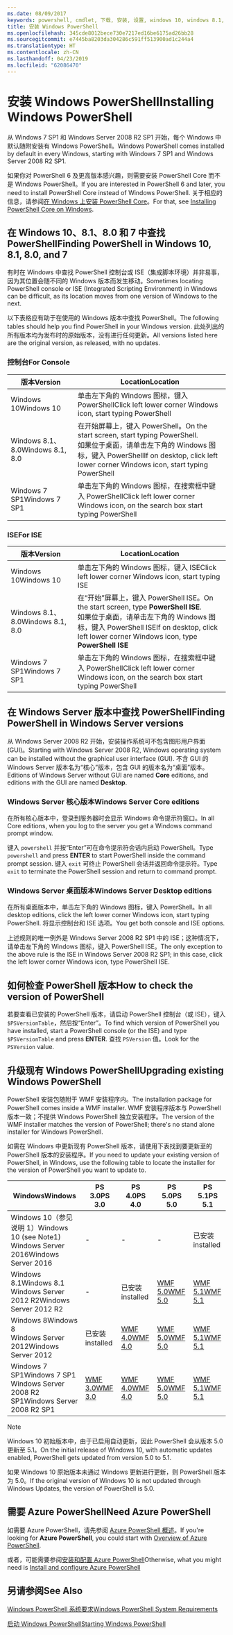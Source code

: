 ```yaml
---
ms.date: 08/09/2017
keywords: powershell, cmdlet, 下载, 安装, 设置, windows 10, windows 8.1, windows 8.0, windows 7
title: 安装 Windows PowerShell
ms.openlocfilehash: 345cde8012bece730e7217ed16be6175ad26bb28
ms.sourcegitcommit: e7445ba8203da304286c591ff513900ad1c244a4
ms.translationtype: HT
ms.contentlocale: zh-CN
ms.lasthandoff: 04/23/2019
ms.locfileid: "62086470"
---
```

# <a name="installing-windows-powershell"></a><span data-ttu-id="0a79c-103">安装 Windows PowerShell</span><span class="sxs-lookup"><span data-stu-id="0a79c-103">Installing Windows PowerShell</span></span>

<span data-ttu-id="0a79c-104">从 Windows 7 SP1 和 Windows Server 2008 R2 SP1 开始，每个 Windows 中默认随附安装有 Windows PowerShell。</span><span class="sxs-lookup"><span data-stu-id="0a79c-104">Windows PowerShell comes installed by default in every Windows, starting with Windows 7 SP1 and Windows Server 2008 R2 SP1.</span></span>

<span data-ttu-id="0a79c-105">如果你对 PowerShell 6 及更高版本感兴趣，则需要安装 PowerShell Core 而不是 Windows PowerShell。</span><span class="sxs-lookup"><span data-stu-id="0a79c-105">If you are interested in PowerShell 6 and later, you need to install PowerShell Core instead of Windows PowerShell.</span></span> <span data-ttu-id="0a79c-106">关于相应的信息，请参阅[在 Windows 上安装 PowerShell Core](Installing-PowerShell-Core-on-Windows.md)。</span><span class="sxs-lookup"><span data-stu-id="0a79c-106">For that, see [Installing PowerShell Core on Windows](Installing-PowerShell-Core-on-Windows.md).</span></span>

## <a name="finding-powershell-in-windows-10-81-80-and-7"></a><span data-ttu-id="0a79c-107">在 Windows 10、8.1、8.0 和 7 中查找 PowerShell</span><span class="sxs-lookup"><span data-stu-id="0a79c-107">Finding PowerShell in Windows 10, 8.1, 8.0, and 7</span></span>

<span data-ttu-id="0a79c-108">有时在 Windows 中查找 PowerShell 控制台或 ISE（集成脚本环境）并非易事，因为其位置会随不同的 Windows 版本而发生移动。</span><span class="sxs-lookup"><span data-stu-id="0a79c-108">Sometimes locating PowerShell console or ISE (Integrated Scripting Environment) in Windows can be difficult, as its location moves from one version of Windows to the next.</span></span>

<span data-ttu-id="0a79c-109">以下表格应有助于在使用的 Windows 版本中查找 PowerShell。</span><span class="sxs-lookup"><span data-stu-id="0a79c-109">The following tables should help you find PowerShell in your Windows version.</span></span>
<span data-ttu-id="0a79c-110">此处列出的所有版本均为发布时的原始版本，没有进行任何更新。</span><span class="sxs-lookup"><span data-stu-id="0a79c-110">All versions listed here are the original version, as released, with no updates.</span></span>

### <a name="for-console"></a><span data-ttu-id="0a79c-111">控制台</span><span class="sxs-lookup"><span data-stu-id="0a79c-111">For Console</span></span>

<span data-ttu-id="0a79c-112">版本</span><span class="sxs-lookup"><span data-stu-id="0a79c-112">Version</span></span> | <span data-ttu-id="0a79c-113">Location</span><span class="sxs-lookup"><span data-stu-id="0a79c-113">Location</span></span>
-- | --
<span data-ttu-id="0a79c-114">Windows 10</span><span class="sxs-lookup"><span data-stu-id="0a79c-114">Windows 10</span></span> | <span data-ttu-id="0a79c-115">单击左下角的 Windows 图标，键入 PowerShell</span><span class="sxs-lookup"><span data-stu-id="0a79c-115">Click left lower corner Windows icon, start typing PowerShell</span></span>
<span data-ttu-id="0a79c-116">Windows 8.1、8.0</span><span class="sxs-lookup"><span data-stu-id="0a79c-116">Windows 8.1, 8.0</span></span> | <span data-ttu-id="0a79c-117">在开始屏幕上，键入 PowerShell。</span><span class="sxs-lookup"><span data-stu-id="0a79c-117">On the start screen, start typing PowerShell.</span></span><br/><span data-ttu-id="0a79c-118">如果位于桌面，请单击左下角的 Windows 图标，键入 PowerShell</span><span class="sxs-lookup"><span data-stu-id="0a79c-118">If on desktop, click left lower corner Windows icon, start typing PowerShell</span></span>
<span data-ttu-id="0a79c-119">Windows 7 SP1</span><span class="sxs-lookup"><span data-stu-id="0a79c-119">Windows 7 SP1</span></span> | <span data-ttu-id="0a79c-120">单击左下角的 Windows 图标，在搜索框中键入 PowerShell</span><span class="sxs-lookup"><span data-stu-id="0a79c-120">Click left lower corner Windows icon, on the search box start typing PowerShell</span></span>

### <a name="for-ise"></a><span data-ttu-id="0a79c-121">ISE</span><span class="sxs-lookup"><span data-stu-id="0a79c-121">For ISE</span></span>

<span data-ttu-id="0a79c-122">版本</span><span class="sxs-lookup"><span data-stu-id="0a79c-122">Version</span></span> | <span data-ttu-id="0a79c-123">Location</span><span class="sxs-lookup"><span data-stu-id="0a79c-123">Location</span></span>
-- | --
<span data-ttu-id="0a79c-124">Windows 10</span><span class="sxs-lookup"><span data-stu-id="0a79c-124">Windows 10</span></span> | <span data-ttu-id="0a79c-125">单击左下角的 Windows 图标，键入 ISE</span><span class="sxs-lookup"><span data-stu-id="0a79c-125">Click left lower corner Windows icon, start typing ISE</span></span>
<span data-ttu-id="0a79c-126">Windows 8.1、8.0</span><span class="sxs-lookup"><span data-stu-id="0a79c-126">Windows 8.1, 8.0</span></span> | <span data-ttu-id="0a79c-127">在“开始”屏幕上，键入 PowerShell ISE。</span><span class="sxs-lookup"><span data-stu-id="0a79c-127">On the start screen, type **PowerShell ISE**.</span></span><br/><span data-ttu-id="0a79c-128">如果位于桌面，请单击左下角的 Windows 图标，键入 PowerShell ISE</span><span class="sxs-lookup"><span data-stu-id="0a79c-128">If on desktop, click left lower corner Windows icon, type **PowerShell ISE**</span></span>
<span data-ttu-id="0a79c-129">Windows 7 SP1</span><span class="sxs-lookup"><span data-stu-id="0a79c-129">Windows 7 SP1</span></span> | <span data-ttu-id="0a79c-130">单击左下角的 Windows 图标，在搜索框中键入 PowerShell</span><span class="sxs-lookup"><span data-stu-id="0a79c-130">Click left lower corner Windows icon, on the search box start typing PowerShell</span></span>

## <a name="finding-powershell-in-windows-server-versions"></a><span data-ttu-id="0a79c-131">在 Windows Server 版本中查找 PowerShell</span><span class="sxs-lookup"><span data-stu-id="0a79c-131">Finding PowerShell in Windows Server versions</span></span>

<span data-ttu-id="0a79c-132">从 Windows Server 2008 R2 开始，安装操作系统可不包含图形用户界面 (GUI)。</span><span class="sxs-lookup"><span data-stu-id="0a79c-132">Starting with Windows Server 2008 R2, Windows operating system can be installed without the graphical user interface (GUI).</span></span>
<span data-ttu-id="0a79c-133">不含 GUI 的 Windows Server 版本名为“核心”版本，包含 GUI 的版本名为“桌面”版本。</span><span class="sxs-lookup"><span data-stu-id="0a79c-133">Editions of Windows Server without GUI are named **Core** editions, and editions with the GUI are named **Desktop**.</span></span>

### <a name="windows-server-core-editions"></a><span data-ttu-id="0a79c-134">Windows Server 核心版本</span><span class="sxs-lookup"><span data-stu-id="0a79c-134">Windows Server Core editions</span></span>

<span data-ttu-id="0a79c-135">在所有核心版本中，登录到服务器时会显示 Windows 命令提示符窗口。</span><span class="sxs-lookup"><span data-stu-id="0a79c-135">In all Core editions, when you log to the server you get a Windows command prompt window.</span></span>

<span data-ttu-id="0a79c-136">键入 `powershell` 并按“Enter”可在命令提示符会话内启动 PowerShell。</span><span class="sxs-lookup"><span data-stu-id="0a79c-136">Type `powershell` and press **ENTER** to start PowerShell inside the command prompt session.</span></span>
<span data-ttu-id="0a79c-137">键入 `exit` 可终止 PowerShell 会话并返回命令提示符。</span><span class="sxs-lookup"><span data-stu-id="0a79c-137">Type `exit` to terminate the PowerShell session and return to command prompt.</span></span>

### <a name="windows-server-desktop-editions"></a><span data-ttu-id="0a79c-138">Windows Server 桌面版本</span><span class="sxs-lookup"><span data-stu-id="0a79c-138">Windows Server Desktop editions</span></span>

<span data-ttu-id="0a79c-139">在所有桌面版本中，单击左下角的 Windows 图标，键入 PowerShell。</span><span class="sxs-lookup"><span data-stu-id="0a79c-139">In all desktop editions, click the left lower corner Windows icon, start typing PowerShell.</span></span>
<span data-ttu-id="0a79c-140">将显示控制台和 ISE 选项。</span><span class="sxs-lookup"><span data-stu-id="0a79c-140">You get both console and ISE options.</span></span>

<span data-ttu-id="0a79c-141">上述规则的唯一例外是 Windows Server 2008 R2 SP1 中的 ISE；这种情况下，请单击左下角的 Windows 图标，键入 PowerShell ISE。</span><span class="sxs-lookup"><span data-stu-id="0a79c-141">The only exception to the above rule is the ISE in Windows Server 2008 R2 SP1; in this case, click the left lower corner Windows icon, type PowerShell ISE.</span></span>

## <a name="how-to-check-the-version-of-powershell"></a><span data-ttu-id="0a79c-142">如何检查 PowerShell 版本</span><span class="sxs-lookup"><span data-stu-id="0a79c-142">How to check the version of PowerShell</span></span>

<span data-ttu-id="0a79c-143">若要查看已安装的 PowerShell 版本，请启动 PowerShell 控制台（或 ISE），键入 `$PSVersionTable`，然后按“Enter”。</span><span class="sxs-lookup"><span data-stu-id="0a79c-143">To find which version of PowerShell you have installed, start a PowerShell console (or the ISE) and type `$PSVersionTable` and press **ENTER**.</span></span> <span data-ttu-id="0a79c-144">查找 `PSVersion` 值。</span><span class="sxs-lookup"><span data-stu-id="0a79c-144">Look for the `PSVersion` value.</span></span>

## <a name="upgrading-existing-windows-powershell"></a><span data-ttu-id="0a79c-145">升级现有 Windows PowerShell</span><span class="sxs-lookup"><span data-stu-id="0a79c-145">Upgrading existing Windows PowerShell</span></span>

<span data-ttu-id="0a79c-146">PowerShell 安装包随附于 WMF 安装程序内。</span><span class="sxs-lookup"><span data-stu-id="0a79c-146">The installation package for PowerShell comes inside a WMF installer.</span></span>
<span data-ttu-id="0a79c-147">WMF 安装程序版本与 PowerShell 版本一致；不提供 Windows PowerShell 独立安装程序。</span><span class="sxs-lookup"><span data-stu-id="0a79c-147">The version of the WMF installer matches the version of PowerShell; there's no stand alone installer for Windows PowerShell.</span></span>

<span data-ttu-id="0a79c-148">如需在 Windows 中更新现有 PowerShell 版本，请使用下表找到要更新至的 PowerShell 版本的安装程序。</span><span class="sxs-lookup"><span data-stu-id="0a79c-148">If you need to update your existing version of PowerShell, in Windows, use the following table to locate the installer for the version of PowerShell you want to update to.</span></span>

<span data-ttu-id="0a79c-149">Windows</span><span class="sxs-lookup"><span data-stu-id="0a79c-149">Windows</span></span> | <span data-ttu-id="0a79c-150">PS 3.0</span><span class="sxs-lookup"><span data-stu-id="0a79c-150">PS 3.0</span></span> | <span data-ttu-id="0a79c-151">PS 4.0</span><span class="sxs-lookup"><span data-stu-id="0a79c-151">PS 4.0</span></span> | <span data-ttu-id="0a79c-152">PS 5.0</span><span class="sxs-lookup"><span data-stu-id="0a79c-152">PS 5.0</span></span> | <span data-ttu-id="0a79c-153">PS 5.1</span><span class="sxs-lookup"><span data-stu-id="0a79c-153">PS 5.1</span></span> |
--|--|--|--|--|
<span data-ttu-id="0a79c-154">Windows 10（参见说明 1）</span><span class="sxs-lookup"><span data-stu-id="0a79c-154">Windows 10 (see Note1)</span></span><br/><span data-ttu-id="0a79c-155">Windows Server 2016</span><span class="sxs-lookup"><span data-stu-id="0a79c-155">Windows Server 2016</span></span> | - | - | - | <span data-ttu-id="0a79c-156">已安装</span><span class="sxs-lookup"><span data-stu-id="0a79c-156">installed</span></span>
<span data-ttu-id="0a79c-157">Windows 8.1</span><span class="sxs-lookup"><span data-stu-id="0a79c-157">Windows 8.1</span></span><br/><span data-ttu-id="0a79c-158">Windows Server 2012 R2</span><span class="sxs-lookup"><span data-stu-id="0a79c-158">Windows Server 2012 R2</span></span> | - | <span data-ttu-id="0a79c-159">已安装</span><span class="sxs-lookup"><span data-stu-id="0a79c-159">installed</span></span> | [<span data-ttu-id="0a79c-160">WMF 5.0</span><span class="sxs-lookup"><span data-stu-id="0a79c-160">WMF 5.0</span></span>](https://www.microsoft.com/en-us/download/details.aspx?id=50395) | [<span data-ttu-id="0a79c-161">WMF 5.1</span><span class="sxs-lookup"><span data-stu-id="0a79c-161">WMF 5.1</span></span>](https://www.microsoft.com/en-us/download/details.aspx?id=54616)
<span data-ttu-id="0a79c-162">Windows 8</span><span class="sxs-lookup"><span data-stu-id="0a79c-162">Windows 8</span></span><br/><span data-ttu-id="0a79c-163">Windows Server 2012</span><span class="sxs-lookup"><span data-stu-id="0a79c-163">Windows Server 2012</span></span> | <span data-ttu-id="0a79c-164">已安装</span><span class="sxs-lookup"><span data-stu-id="0a79c-164">installed</span></span> | [<span data-ttu-id="0a79c-165">WMF 4.0</span><span class="sxs-lookup"><span data-stu-id="0a79c-165">WMF 4.0</span></span>](https://www.microsoft.com/en-us/download/details.aspx?id=40855) | [<span data-ttu-id="0a79c-166">WMF 5.0</span><span class="sxs-lookup"><span data-stu-id="0a79c-166">WMF 5.0</span></span>](https://www.microsoft.com/en-us/download/details.aspx?id=50395) | [<span data-ttu-id="0a79c-167">WMF 5.1</span><span class="sxs-lookup"><span data-stu-id="0a79c-167">WMF 5.1</span></span>](https://www.microsoft.com/en-us/download/details.aspx?id=54616)
<span data-ttu-id="0a79c-168">Windows 7 SP1</span><span class="sxs-lookup"><span data-stu-id="0a79c-168">Windows 7 SP1</span></span><br/><span data-ttu-id="0a79c-169">Windows Server 2008 R2 SP1</span><span class="sxs-lookup"><span data-stu-id="0a79c-169">Windows Server 2008 R2 SP1</span></span> | [<span data-ttu-id="0a79c-170">WMF 3.0</span><span class="sxs-lookup"><span data-stu-id="0a79c-170">WMF 3.0</span></span>](https://www.microsoft.com/en-us/download/details.aspx?id=34595) | [<span data-ttu-id="0a79c-171">WMF 4.0</span><span class="sxs-lookup"><span data-stu-id="0a79c-171">WMF 4.0</span></span>](https://www.microsoft.com/en-us/download/details.aspx?id=40855) | [<span data-ttu-id="0a79c-172">WMF 5.0</span><span class="sxs-lookup"><span data-stu-id="0a79c-172">WMF 5.0</span></span>](https://www.microsoft.com/en-us/download/details.aspx?id=50395) | [<span data-ttu-id="0a79c-173">WMF 5.1</span><span class="sxs-lookup"><span data-stu-id="0a79c-173">WMF 5.1</span></span>](https://www.microsoft.com/en-us/download/details.aspx?id=54616)

> [!NOTE]
>
> <span data-ttu-id="0a79c-174">Windows 10 初始版本中，由于已启用自动更新，因此 PowerShell 会从版本 5.0 更新至 5.1。</span><span class="sxs-lookup"><span data-stu-id="0a79c-174">On the initial release of Windows 10, with automatic updates enabled, PowerShell gets updated from version 5.0 to 5.1.</span></span>
>
> <span data-ttu-id="0a79c-175">如果 Windows 10 原始版本未通过 Windows 更新进行更新，则 PowerShell 版本为 5.0。</span><span class="sxs-lookup"><span data-stu-id="0a79c-175">If the original version of Windows 10 is not updated through Windows Updates, the version of PowerShell is 5.0.</span></span>

## <a name="need-azure-powershell"></a><span data-ttu-id="0a79c-176">需要 Azure PowerShell</span><span class="sxs-lookup"><span data-stu-id="0a79c-176">Need Azure PowerShell</span></span>

<span data-ttu-id="0a79c-177">如需要 Azure PowerShell，请先参阅 [Azure PowerShell 概述](/powershell/azure/overview)。</span><span class="sxs-lookup"><span data-stu-id="0a79c-177">If you're looking for **Azure PowerShell**, you could start with [Overview of Azure PowerShell](/powershell/azure/overview).</span></span>

<span data-ttu-id="0a79c-178">或者，可能需要参阅[安装和配置 Azure PowerShell](/powershell/azure/install-az-ps)</span><span class="sxs-lookup"><span data-stu-id="0a79c-178">Otherwise, what you might need is [Install and configure Azure PowerShell](/powershell/azure/install-az-ps)</span></span>

## <a name="see-also"></a><span data-ttu-id="0a79c-179">另请参阅</span><span class="sxs-lookup"><span data-stu-id="0a79c-179">See Also</span></span>

[<span data-ttu-id="0a79c-180">Windows PowerShell 系统要求</span><span class="sxs-lookup"><span data-stu-id="0a79c-180">Windows PowerShell System Requirements</span></span>](Windows-PowerShell-System-Requirements.md)

[<span data-ttu-id="0a79c-181">启动 Windows PowerShell</span><span class="sxs-lookup"><span data-stu-id="0a79c-181">Starting Windows PowerShell</span></span>](../getting-started/Starting-Windows-PowerShell.md)
